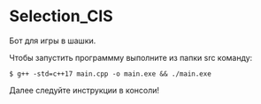 # Selection_CIS
Бот для игры в шашки.

Чтобы запустить программму выполните из папки src команду:
```Shell
$ g++ -std=c++17 main.cpp -o main.exe && ./main.exe
```

Далее следуйте инструкции в консоли!
